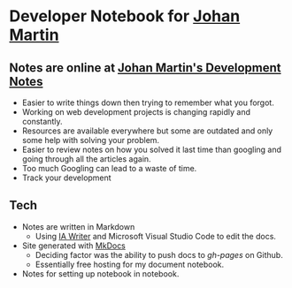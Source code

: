 # Developer Notebook for [Johan Martin](mailto:martin.johan@johan-martin.com)
## Notes are online at [Johan Martin's Development Notes](http://www.catenare.com/devnotes/)
* Easier to write things down then trying to remember what you forgot.
* Working on web development projects is changing rapidly and constantly.
* Resources are available everywhere but some are outdated and only some help with solving your problem.
* Easier to review notes on how you solved it last time than googling and going through all the articles again.
* Too much Googling can lead to a waste of time.
* Track your development
## Tech
* Notes are written in Markdown
	* Using [IA Writer](https://ia.net/writer/) and Microsoft Visual Studio Code to edit the docs.
* Site generated with [MkDocs](http://www.mkdocs.org/)
	* Deciding factor was the ability to push docs to *gh-pages* on Github.
	* Essentially free hosting for my document notebook.
* Notes for setting up notebook in notebook.
